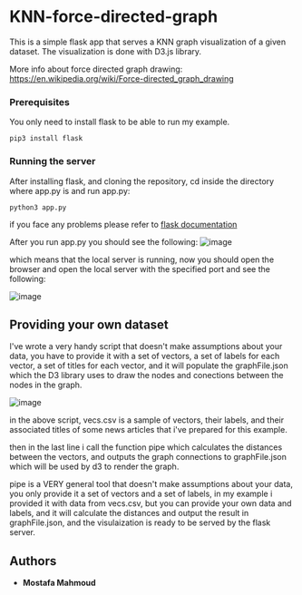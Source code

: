 # KNN-force-directed-graph
This is a simple flask app that serves a KNN graph visualization of a given dataset.
The visualization is done with D3.js library.

More info about force directed graph drawing: https://en.wikipedia.org/wiki/Force-directed_graph_drawing


### Prerequisites

You only need to install flask to be able to run my example.
```
pip3 install flask
```
### Running the server

After installing flask, and cloning the repository, cd inside the directory where app.py is and run app.py:

```
python3 app.py
```
if you face any problems please refer to <a href="http://flask.pocoo.org/docs/0.12/quickstart/">flask documentation</a>

After you run app.py you should see the following:
![image](https://user-images.githubusercontent.com/20475053/45429730-28312000-b6a4-11e8-9eff-b567c55f4332.png)

which means that the local server is running, now you should open the browser and open the local server with the specified port and see the following:

![image](https://user-images.githubusercontent.com/20475053/45430488-b5c13f80-b6a5-11e8-864a-c39a18316f62.png)


## Providing your own dataset

I've wrote a very handy script that doesn't make assumptions about your data, you have to provide it with a set of vectors, a set of labels for each vector, a set of titles for each vector, and it will populate the graphFile.json which the D3 library uses to draw the nodes and conections between the nodes in the graph.

![image](https://user-images.githubusercontent.com/20475053/45431638-64ff1600-b6a8-11e8-9875-dbe63a4c6396.png)

in the above script, vecs.csv is a sample of vectors, their labels, and their associated titles of some news articles that i've prepared for this example.

then in the last line i call the function pipe which calculates the distances between the vectors, and outputs the graph connections to graphFile.json which will be used by d3 to render the graph.

pipe is a VERY general tool that doesn't make assumptions about your data, you only provide it a set of vectors and a set of labels, in my example i provided it with data from vecs.csv, but you can provide your own data and labels, and it will calculate the distances and output the result in graphFile.json, and the visulaization is ready to be served by the flask server.


## Authors

* **Mostafa Mahmoud**  

